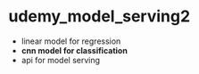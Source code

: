 # udemy_model_serving2
- linear model for regression
- __cnn model for classification__
- api for model serving
